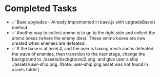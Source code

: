 # Completed Tasks

- ✅ Base upgrades - Already implemented in base.js with upgradeBase() method
- ✅ Another way to collect ammo is to go to the right side and collect the ammo boxes (where the enemy dies). These ammo boxes are now created when enemies are defeated.
- ✅ If the base is at level 4, and the user is having mech and is defeated the wave of enemies, then transition to the next stage, change the background to ./assets/background2.png, and give user a ship ./assets/user-ship.png. (Note: user-ship.png asset was not found in assets folder)